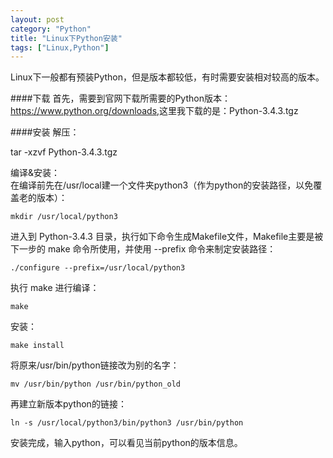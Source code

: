 ```yaml
---
layout: post
category: "Python"
title: "Linux下Python安装"
tags: ["Linux,Python"]
---
```


Linux下一般都有预装Python，但是版本都较低，有时需要安装相对较高的版本。  

####下载
首先，需要到官网下载所需要的Python版本：<https://www.python.org/downloads>,这里我下载的是：Python-3.4.3.tgz  

####安装
解压：  

  tar -xzvf Python-3.4.3.tgz  

编译&安装：  
  在编译前先在/usr/local建一个文件夹python3（作为python的安装路径，以免覆盖老的版本）：  

    mkdir /usr/local/python3  

  进入到 Python-3.4.3 目录，执行如下命令生成Makefile文件，Makefile主要是被下一步的 make 命令所使用，并使用 --prefix 命令来制定安装路径：  

    ./configure --prefix=/usr/local/python3  

  执行 make 进行编译：  

    make  

  安装：  

    make install  

  将原来/usr/bin/python链接改为别的名字：  

    mv /usr/bin/python /usr/bin/python_old  

  再建立新版本python的链接：  

    ln -s /usr/local/python3/bin/python3 /usr/bin/python  

安装完成，输入python，可以看见当前python的版本信息。  
